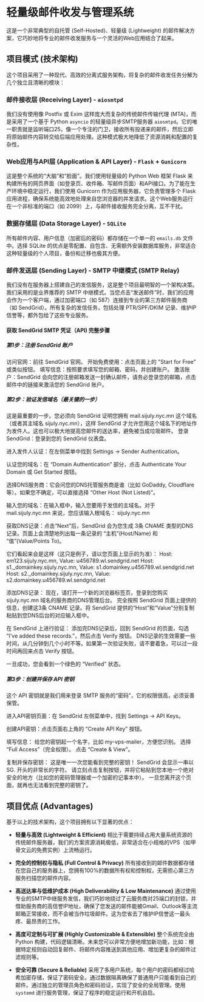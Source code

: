 # 轻量级邮件收发与管理系统

这是一个非常典型的自托管 (Self-Hosted)、轻量级 (Lightweight) 的邮件解决方案，它巧妙地将专业的邮件收发服务与一个灵活的Web应用结合了起来。

## 项目模式 (技术架构)

这个项目采用了一种现代、高效的分离式服务架构，将复杂的邮件收发任务分解为几个独立且清晰的模块：

### 邮件接收层 (Receiving Layer) - `aiosmtpd`
我们没有使用像 Postfix 或 Exim 这样庞大而复杂的传统邮件传输代理 (MTA)，而是采用了一个基于 Python `asyncio` 的轻量级异步SMTP服务器 `aiosmtpd`。它的唯一职责就是监听端口25，像一个专注的门卫，接收所有投递来的邮件，然后立即将原始邮件内容转交给后端应用处理。这种模式极大地降低了资源消耗和配置的复杂性。

### Web应用与API层 (Application & API Layer) - `Flask` + `Gunicorn`
这是整个系统的“大脑”和“脸面”。我们使用轻量级的 Python Web 框架 Flask 来构建所有的网页界面（如登录页、收件箱、写邮件页面）和API接口。为了能在生产环境中稳定运行，我们使用 Gunicorn 作为应用服务器，它负责管理多个 Flask 应用进程，确保系统能高效地处理来自您浏览器的并发请求。这个Web服务运行在一个非标准的端口（如 2099）上，与邮件接收服务完全分离，互不干扰。

### 数据存储层 (Data Storage Layer) - `SQLite`
所有邮件内容、用户信息（加密后的密码）都存储在一个单一的 `emails.db` 文件中。选择 SQLite 的优点是零配置、自包含、无需额外安装数据库服务，非常适合这种轻量级的个人项目，备份和迁移也极其方便。

### 邮件发送层 (Sending Layer) - SMTP 中继模式 (SMTP Relay)
我们没有在服务器上搭建自己的发信服务，这是整个项目最明智的一个架构决策。我们采用的是业界推荐的 SMTP 中继模式。当您点击“发送邮件”时，我们的应用会作为一个客户端，通过加密端口（如 587）连接到专业的第三方邮件服务商（如 SendGrid）。所有复杂的发信任务，包括处理 PTR/SPF/DKIM 记录、维护IP信誉等，都外包给了这些专业服务。

#### 获取 SendGrid SMTP 凭证（API) 完整步骤

##### 第1步：注册 SendGrid 账户
访问官网：前往 SendGrid 官网。
开始免费使用：点击页面上的 "Start for Free" 或类似按钮。
填写信息：按照要求填写您的邮箱、密码，并创建账户。
激活账户：SendGrid 会向您的注册邮箱发送一封确认邮件，请务必登录您的邮箱，点击邮件中的链接来激活您的 SendGrid 账户。

##### 第2步：验证发信域名（最关键的一步）
这是最重要的一步。您必须向 SendGrid 证明您拥有 mail.sijuly.nyc.mn 这个域名（或者其主域名 sijuly.nyc.mn），这样 SendGrid 才允许您用这个域名下的地址作为发件人。这也可以极大地提高您邮件的送达率，避免被当成垃圾邮件。
登录 SendGrid：登录到您的 SendGrid 仪表盘。

进入发件人认证：在左侧菜单中找到 Settings -> Sender Authentication。

认证您的域名：在 “Domain Authentication” 部分，点击 Authenticate Your Domain 或 Get Started 按钮。

选择DNS服务商：它会问您的DNS托管服务商是谁（比如 GoDaddy, Cloudflare 等）。如果您不确定，可以直接选择 “Other Host (Not Listed)”。

输入您的域名：在输入框中，输入您要用于发信的主域名。对于 mail.sijuly.nyc.mn 来说，您应该输入根域名： sijuly.nyc.mn

获取DNS记录：点击“Next”后，SendGrid 会为您生成 3条 CNAME 类型的DNS记录。页面上会清楚地列出每一条记录的 “主机”(Host/Name) 和 “值”(Value/Points To)。

它们看起来会是这样（这只是例子，请以您页面上显示的为准）：
Host: em123.sijuly.nyc.mn, Value: u456789.wl.sendgrid.net
Host: s1._domainkey.sijuly.nyc.mn, Value: s1.domainkey.u456789.wl.sendgrid.net
Host: s2._domainkey.sijuly.nyc.mn, Value: s2.domainkey.u456789.wl.sendgrid.net

添加DNS记录：
现在，请打开一个新的浏览器标签页，登录到您购买 sijuly.nyc.mn 域名的服务商的DNS管理后台。
完全按照 SendGrid 页面上提供的信息，创建这3条 CNAME 记录。将 SendGrid 提供的“Host”和“Value”分别复制粘贴到您DNS后台的对应输入框中。

在 SendGrid 上进行验证：
添加完DNS记录后，回到 SendGrid 的页面，勾选 “I've added these records.”，然后点击 Verify 按钮。
DNS记录的生效需要一些时间，从几分钟到几个小时不等。如果第一次验证失败，请不要着急，可以过一段时间再回来点击 Verify 按钮。

一旦成功，您会看到一个绿色的 “Verified” 状态。
##### 第3步：创建并保存 API 密钥
这个 API 密钥就是我们用来登录 SMTP 服务的“密码”，它的权限很高，必须妥善保管。

进入API密钥页面：在 SendGrid 左侧菜单中，找到 Settings -> API Keys。

创建API密钥：点击页面右上角的 “Create API Key” 按钮。

填写信息：
给您的密钥起一个名字，比如 my-vps-mailer，方便您识别。
选择 “Full Access”（完全权限）。
点击 “Create & View”。

复制并保存密钥：
这是唯一一次您能看到完整的密钥！ SendGrid 会显示一串以 SG. 开头的非常长的字符。
请立刻点击复制按钮，并将它粘贴到您本地一个绝对安全的地方（比如您的密码管理器或一个加密的记事本中）。
一旦您离开这个页面，就再也无法看到完整的密钥了。


## 项目优点 (Advantages)

基于以上的技术架构，这个项目拥有以下显著的优点：

* **轻量与高效 (Lightweight & Efficient)**
  相比于需要持续占用大量系统资源的传统邮件服务器，我们的方案资源消耗极低，非常适合在小规格的VPS（如甲骨文云的免费实例）上流畅运行。

* **完全的控制权与隐私 (Full Control & Privacy)**
  所有接收到的邮件数据都存储在您自己的服务器上，您拥有100%的数据所有权和控制权，无需担心第三方服务扫描您的邮件内容。

* **高送达率与低维护成本 (High Deliverability & Low Maintenance)**
  通过使用专业的SMTP中继服务发信，我们巧妙地绕过了云服务商对25端口的封锁，并借助服务商的高信誉IP地址，确保了您发送的邮件能被Gmail、Outlook等主流邮箱正常接收，而不会被当作垃圾邮件。这为您省去了维护IP信誉这一最头疼、最昂贵的工作。

* **高度可定制与可扩展 (Highly Customizable & Extensible)**
  整个系统完全由 Python 构建，代码逻辑清晰。未来您可以非常方便地增加新功能，比如：根据特定规则自动回复邮件、将邮件内容推送到其他应用、增加更复杂的邮件过滤规则等。

* **安全可靠 (Secure & Reliable)**
  采用了多用户系统，每个用户的密码都经过哈希加密存储，保证了密码安全。通过数据隔离确保了普通用户只能看到自己的邮件。通过独立的管理员角色和密码验证，实现了安全的全局管理。使用 `systemd` 进行服务管理，保证了程序的稳定运行和开机自启。
